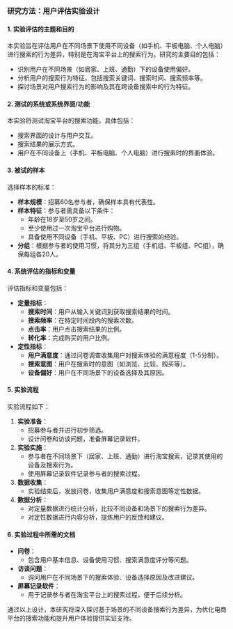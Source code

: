 ### 研究方法：用户评估实验设计

#### 1. 实验评估的主题和目的
本实验旨在评估用户在不同场景下使用不同设备（如手机、平板电脑、个人电脑）进行搜索的行为差异，特别是在淘宝平台上的搜索行为。研究的主要目的包括：
- 识别用户在不同场景（如居家、上班、通勤）下的设备使用偏好。
- 分析用户的搜索行为特征，包括搜索关键词、搜索时间、搜索频率等。
- 探讨场景对用户搜索行为的影响及其在跨设备搜索中的行为特征。

#### 2. 测试的系统或系统界面/功能
本实验将测试淘宝平台的搜索功能，具体包括：
- 搜索界面的设计与用户交互。
- 搜索结果的展示方式。
- 用户在不同设备上（手机、平板电脑、个人电脑）进行搜索时的界面体验。

#### 3. 被试的样本
选择样本的标准：
- **样本规模**：招募60名参与者，确保样本具有代表性。
- **样本特征**：参与者需具备以下条件：
  - 年龄在18岁至50岁之间。
  - 至少使用过一次淘宝平台进行购物。
  - 具备使用不同设备（手机、平板、PC）进行搜索的经验。
- **分组**：根据参与者的使用习惯，将其分为三组（手机组、平板组、PC组），确保每组各20人。

#### 4. 系统评估的指标和变量
评估指标和变量包括：
- **定量指标**：
  - **搜索时间**：用户从输入关键词到获取搜索结果的时间。
  - **搜索频率**：在特定时间段内的搜索次数。
  - **点击率**：用户点击搜索结果的比例。
  - **转化率**：完成购买的用户比例。
- **定性指标**：
  - **用户满意度**：通过问卷调查收集用户对搜索体验的满意程度（1-5分制）。
  - **搜索意图**：用户在搜索时的意图（如浏览、比较、购买等）。
  - **设备偏好**：用户在不同场景下的设备选择及其原因。

#### 5. 实验流程
实验流程如下：
1. **实验准备**：
   - 招募参与者并进行初步筛选。
   - 设计问卷和访谈问题，准备屏幕记录软件。
2. **实验实施**：
   - 参与者在不同场景下（居家、上班、通勤）进行淘宝搜索，记录其使用的设备及搜索行为。
   - 使用屏幕记录软件记录参与者的搜索过程。
3. **数据收集**：
   - 实验结束后，发放问卷，收集用户满意度和搜索意图等定性数据。
4. **数据分析**：
   - 对定量数据进行统计分析，比较不同设备和场景下的搜索行为差异。
   - 对定性数据进行内容分析，提炼用户的反馈和建议。

#### 6. 实验过程中所需的文档
- **问卷**：
  - 包含用户基本信息、设备使用习惯、搜索满意度评分等问题。
- **访谈问题**：
  - 询问用户在不同场景下的搜索体验、设备选择原因及改进建议。
- **屏幕记录软件**：
  - 用于记录参与者在淘宝平台上的搜索过程，便于后续分析。

通过以上设计，本研究将深入探讨基于场景的不同设备搜索行为差异，为优化电商平台的搜索功能和提升用户体验提供实证支持。